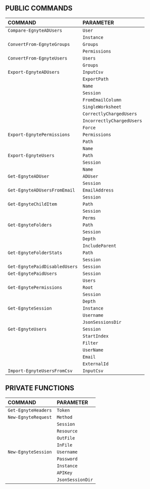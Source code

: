 
<a id='public'></a>
## PUBLIC COMMANDS

| **COMMAND** | **PARAMETER** |
|:------------|:--------------|
| `Compare-EgnyteADUsers` | `User` |
 |	| `Instance` |
| `ConvertFrom-EgnyteGroups` | `Groups` |
 |	| `Permissions` |
| `ConvertFrom-EgnyteUsers` | `Users` |
 |	| `Groups` |
| `Export-EgnyteADUsers` | `InputCsv` |
 |	| `ExportPath` |
 |	| `Name` |
 |	| `Session` |
 |	| `FromEmailColumn` |
 |	| `SingleWorksheet` |
 |	| `CorrectlyChargedUsers` |
 |	| `IncorrectlyChargedUsers` |
 |	| `Force` |
| `Export-EgnytePermissions` | `Permissions` |
 |	| `Path` |
 |	| `Name` |
| `Export-EgnyteUsers` | `Path` |
 |	| `Session` |
 |	| `Name` |
| `Get-EgnyteADUser` | `ADUser` |
 |	| `Session` |
| `Get-EgnyteADUsersFromEmail` | `EmailAddress` |
 |	| `Session` |
| `Get-EgnyteChildItem` | `Path` |
 |	| `Session` |
 |	| `Perms` |
| `Get-EgnyteFolders` | `Path` |
 |	| `Session` |
 |	| `Depth` |
 |	| `IncludeParent` |
| `Get-EgnyteFolderStats` | `Path` |
 |	| `Session` |
| `Get-EgnytePaidDisabledUsers` | `Session` |
| `Get-EgnytePaidUsers` | `Session` |
 |	| `Users` |
| `Get-EgnytePermissions` | `Root` |
 |	| `Session` |
 |	| `Depth` |
| `Get-EgnyteSession` | `Instance` |
 |	| `Username` |
 |	| `JsonSessionsDir` |
| `Get-EgnyteUsers` | `Session` |
 |	| `StartIndex` |
 |	| `Filter` |
 |	| `UserName` |
 |	| `Email` |
 |	| `ExternalId` |
| `Import-EgnyteUsersFromCsv` | `InputCsv` |

<a id='private'></a>
## PRIVATE FUNCTIONS

| **COMMAND** | **PARAMETER** |
|:------------|:--------------|
| `Get-EgnyteHeaders` | `Token` |
| `New-EgnyteRequest` | `Method` |
 |	| `Session` |
 |	| `Resource` |
 |	| `OutFile` |
 |	| `InFile` |
| `New-EgnyteSession` | `Username` |
 |	| `Password` |
 |	| `Instance` |
 |	| `APIKey` |
 |	| `JsonSessionDir` |
